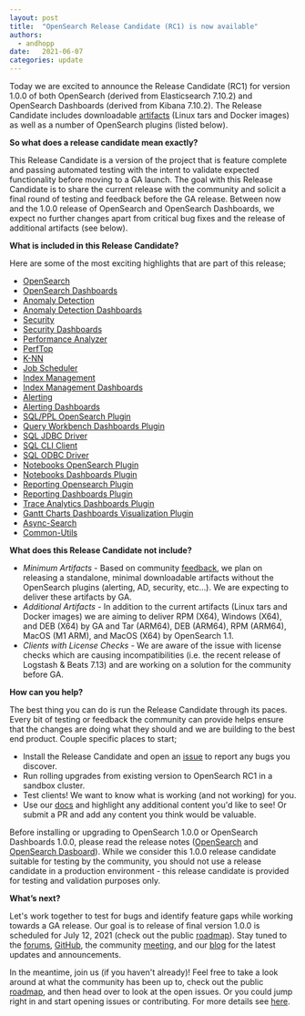 ```yaml
---
layout: post
title:  "OpenSearch Release Candidate (RC1) is now available"
authors: 
  - andhopp
date:   2021-06-07
categories: update
---
```


Today we are excited to announce the Release Candidate (RC1) for version 1.0.0 of both OpenSearch (derived from Elasticsearch 7.10.2) and OpenSearch Dashboards (derived from Kibana 7.10.2). The Release Candidate includes downloadable [artifacts](https://opensearch.org/downloads.html) (Linux tars and Docker images) as well as a number of OpenSearch plugins (listed below). 

**So what does a release candidate mean exactly?**

This Release Candidate is a version of the project that is feature complete and passing automated testing with the intent to validate expected functionality before moving to a GA launch. The goal with this Release Candidate is to share the current release with the community and solicit a final round of testing and feedback before the GA release. Between now and the 1.0.0 release of OpenSearch and OpenSearch Dashboards, we expect no further changes apart from critical bug fixes and the release of additional artifacts (see below). 

**What is included in this Release Candidate?**

Here are some of the most exciting highlights that are part of this release;

- [OpenSearch](https://github.com/opensearch-project/OpenSearch/blob/main/release-notes/opensearch.release-notes-1.0.0-rc1.md)
- [OpenSearch Dashboards](https://github.com/opensearch-project/OpenSearch-Dashboards/blob/main/release-notes/opensearch-dashboards.release-notes-1.0.0-rc1.md)
- [Anomaly Detection](https://github.com/opensearch-project/anomaly-detection/blob/main/release-notes/opensearch-anomaly-detection.release-notes-1.0.0.0-rc1.md)
- [Anomaly Detection Dashboards](https://github.com/opensearch-project/anomaly-detection-dashboards-plugin/blob/main/release-notes/opensearch-anomaly-detection-dashboards.release-notes-1.0.0.0-rc1.md)
- [Security](https://github.com/opensearch-project/security-dashboards-plugin/blob/main/release-notes/opensearch-security-dashboards-plugin.release-notes-1.0.0.0-rc1.md)
- [Security Dashboards](https://github.com/opensearch-project/security/blob/main/release-notes/opensearch-security.release-notes-1.0.0.0-rc1.md)
- [Performance Analyzer](https://github.com/opensearch-project/performance-analyzer/blob/main/release-notes/opensearch-performance-analyzer.release-notes-1.0.0.0-rc1.md)
- [PerfTop](https://github.com/opensearch-project/perftop/blob/main/release-notes/opensearch-perftop.release-notes-1.0.0.0-rc1.md)
- [K-NN](https://github.com/opensearch-project/k-NN/blob/main/release-notes/opensearch-knn.release-notes-1.0.0.0-rc1.md)
- [Job Scheduler](https://github.com/opensearch-project/job-scheduler/blob/main/release-notes/opensearch.job-scheduler.release-notes-1.0.0.0-rc1.md)
- [Index Management](https://github.com/opensearch-project/index-management/blob/main/release-notes/opensearch-index-management.release-notes-1.0.0.0-rc1.md )
- [Index Management Dashboards](https://github.com/opensearch-project/index-management-dashboards-plugin/blob/main/release-notes/opensearch-index-management-dashboards-plugin.release-notes-1.0.0.0-rc1.md)
- [Alerting](https://github.com/opensearch-project/alerting/blob/main/release-notes/opensearch-alerting.release-notes-1.0.0.0-rc1.md)
- [Alerting Dashboards](https://github.com/opensearch-project/alerting-dashboards-plugin/blob/main/release-notes/opensearch-alerting-dashboards-plugin.release-notes-1.0.0.0-rc1.md)
- [SQL/PPL OpenSearch Plugin](https://github.com/opensearch-project/sql/blob/main/release-notes/opensearch-sql.release-notes-1.0.0.0-rc1.md)
- [Query Workbench Dashboards Plugin](https://github.com/opensearch-project/sql/blob/main/release-notes/opensearch-sql.release-notes-1.0.0.0-rc1.md)
- [SQL JDBC Driver](https://github.com/opensearch-project/sql/blob/main/release-notes/opensearch-sql.release-notes-1.0.0.0-rc1.md)
- [SQL CLI Client](https://github.com/opensearch-project/sql/blob/main/release-notes/opensearch-sql.release-notes-1.0.0.0-rc1.md)
- [SQL ODBC Driver](https://github.com/opensearch-project/sql/blob/main/release-notes/opensearch-sql.release-notes-1.0.0.0-rc1.md)
- [Notebooks OpenSearch Plugin](https://github.com/opensearch-project/dashboards-notebooks/blob/main/release-notes/opensearch-dashboards-notebooks.release-notes-1.0.0.0-rc1.md)
- [Notebooks Dashboards Plugin](https://github.com/opensearch-project/dashboards-notebooks/blob/main/release-notes/opensearch-dashboards-notebooks.release-notes-1.0.0.0-rc1.md)
- [Reporting Opensearch Plugin](https://github.com/opensearch-project/dashboards-reports/blob/main/release-notes/opensearch-dashboards-reports.release-notes-1.0.0.0-rc1.md)
- [Reporting Dashboards Plugin](https://github.com/opensearch-project/dashboards-reports/blob/main/release-notes/opensearch-dashboards-reports.release-notes-1.0.0.0-rc1.md)
- [Trace Analytics Dashboards Plugin](https://github.com/opensearch-project/trace-analytics/blob/main/release-notes/opensearch-trace-analytics.release-notes-1.0.0.0-rc1.md)
- [Gantt Charts Dashboards Visualization Plugin](https://github.com/opensearch-project/dashboards-visualizations/blob/main/release-notes/opensearch-dashboards-visualizations.release-notes-1.0.0.0-rc1.md)
- [Async-Search](https://github.com/opensearch-project/asynchronous-search/blob/main/release-notes/opensearch-asynchronous-search.release-notes-1.0.0.0-rc1.md)
- [Common-Utils](https://github.com/opensearch-project/common-utils/blob/main/release-notes/opensearch-common-utils.release-notes-1.0.0.0-rc1.md)

**What does this Release Candidate not include?** 

* *Minimum Artifacts* - Based on community [feedback](https://github.com/opensearch-project/opensearch-build/issues/31), we plan on releasing a standalone, minimal downloadable artifacts without the OpenSearch plugins (alerting, AD, security, etc…). We are expecting to deliver these artifacts by GA.
* *Additional Artifacts* - In addition to the current artifacts (Linux tars and Docker images) we are aiming to deliver RPM (X64), Windows (X64), and DEB (X64) by GA and Tar (ARM64), DEB (ARM64), RPM (ARM64), MacOS (M1 ARM), and MacOS (X64) by OpenSearch 1.1. 
* *Clients with License Checks* - We are aware of the issue with license checks which are causing incompatibilities (i.e. the recent release of Logstash & Beats 7.13) and are working on a solution for the community before GA.

**How can you help?** 

The best thing you can do is run the Release Candidate through its paces. Every bit of testing or feedback the community can provide helps ensure that the changes are doing what they should and we are building to the best end product. Couple specific places to start;

- Install the Release Candidate and open an [issue](https://github.com/opensearch-project/OpenSearch/issues) to report any bugs you discover. 
- Run rolling upgrades from existing version to OpenSearch RC1 in a sandbox cluster. 
- Test clients! We want to know what is working (and not working) for you. 
- Use our [docs](https://docs-beta.opensearch.org/) and highlight any additional content you'd like to see! Or submit a PR and add any content you think would be valuable.

Before installing or upgrading to OpenSearch 1.0.0 or OpenSearch Dashboards 1.0.0, please read the release notes ([OpenSearch](https://github.com/opensearch-project/OpenSearch/blob/main/release-notes/opensearch.release-notes-1.0.0-rc1.md) and [OpenSearch Dasboard](https://github.com/opensearch-project/OpenSearch-Dashboards/blob/main/release-notes/opensearch-dashboards.release-notes-1.0.0-rc1.md)). While we consider this 1.0.0 release candidate suitable for testing by the community, you should not use a release candidate in a production environment - this release candidate is provided for testing and validation purposes only.

**What’s next?**

Let's work together to test for bugs and identify feature gaps while working towards a GA release. Our goal is to release of final version 1.0.0 is scheduled for July 12, 2021 (check out the public [roadmap](https://github.com/orgs/opensearch-project/projects/1)). Stay tuned to the [forums](https://discuss.opendistrocommunity.dev/), [GitHub](https://github.com/opensearch-project), the community [meeting](https://www.meetup.com/Open-Distro-for-Elasticsearch-Meetup-Group), and our [blog](https://opensearch.org/blog/) for the latest updates and announcements. 

In the meantime, join us (if you haven't already)! Feel free to take a look around at what the community has been up to, check out the public [roadmap](https://github.com/orgs/opensearch-project/projects/1), and then head over to look at the open issues. Or you could jump right in and start opening issues or contributing. For more details see [here](https://github.com/opensearch-project/OpenSearch/blob/main/CONTRIBUTING.md).
